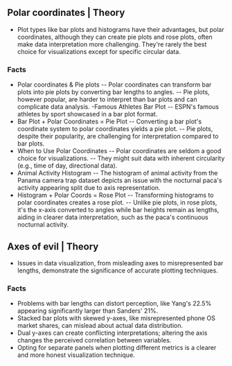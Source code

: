 
## Polar coordinates | Theory
- Plot types like bar plots and histograms have their advantages, but polar coordinates, although they can create pie plots and rose plots, often make data interpretation more challenging. They're rarely the best choice for visualizations except for specific circular data.

### Facts
- Polar coordinates & Pie plots
  -- Polar coordinates can transform bar plots into pie plots by converting bar lengths to angles.
  -- Pie plots, however popular, are harder to interpret than bar plots and can complicate data analysis.
-Famous Athletes Bar Plot
  -- ESPN's famous athletes by sport showcased in a bar plot format.
- Bar Plot + Polar Coordinates = Pie Plot
  -- Converting a bar plot's coordinate system to polar coordinates yields a pie plot.
  -- Pie plots, despite their popularity, are challenging for interpretation compared to bar plots.
- When to Use Polar Coordinates
  -- Polar coordinates are seldom a good choice for visualizations.
  -- They might suit data with inherent circularity (e.g., time of day, directional data).
- Animal Activity Histogram
  -- The histogram of animal activity from the Panama camera trap dataset depicts an issue with the nocturnal paca's activity appearing split due to axis representation.
- Histogram + Polar Coords = Rose Plot
  -- Transforming histograms to polar coordinates creates a rose plot.
  -- Unlike pie plots, in rose plots, it's the x-axis converted to angles while bar heights remain as lengths, aiding in clearer data interpretation, such as the paca's continuous nocturnal activity.

## Axes of evil | Theory
- Issues in data visualization, from misleading axes to misrepresented bar lengths, demonstrate the significance of accurate plotting techniques.

### Facts
- Problems with bar lengths can distort perception, like Yang's 22.5% appearing significantly larger than Sanders' 21%.
- Stacked bar plots with skewed y-axes, like misrepresented phone OS market shares, can mislead about actual data distribution.
- Dual y-axes can create conflicting interpretations; altering the axis changes the perceived correlation between variables.
- Opting for separate panels when plotting different metrics is a clearer and more honest visualization technique.
